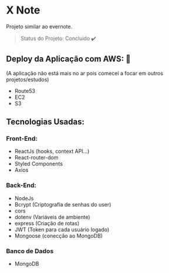 # X Note
 
Projeto similar ao evernote.
> Status do Projeto: Concluido :heavy_check_mark:

## Deploy da Aplicação com AWS: :dash:
(A aplicação não está mais no ar pois comecei a focar em outros projetos/estudos)

- Route53
- EC2
- S3 

## Tecnologias Usadas:

### Front-End:
- ReactJs (hooks, context API...)
- React-router-dom
- Styled Components
- Axios

### Back-End:
- NodeJs
- Bcrypt (Criptografia de senhas do user)
- cors 
- dotenv (Variáveis de ambiente)
- express (Criação de rotas)
- JWT (Token para cada usuário logado)
- Mongoose (conecção ao MongoDB)

### Banco de Dados
- MongoDB
